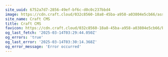 ```yaml
---
site_uuid: 6752a7d7-2856-49ef-bf6c-d0c0c237bbd4
image: https://cdn.craft.cloud/032c8560-18a8-45ba-a958-a03804e5cb66/assets/social-craft-cms.png?width=1200&height=630&quality=82&fit=cover&s=jlBhXBExwFzdRLTcZINJwq7z4I1uK545yc2XRy18y_k
site_name: Craft CMS
title: Craft CMS
favicon: https://cdn.craft.cloud/032c8560-18a8-45ba-a958-a03804e5cb66/builds/9e66bc3f-3dd0-45f3-bee8-6a3fdc776530/artifacts/dist/images/siteicons/favicon-32x32.png
og_last_fetch: '2025-03-14T03:29:44.050Z'
og_errors: 'true'
og_last_error: '2025-03-14T03:30:14.368Z'
og_error_message: 'Error occurred'
---
```


